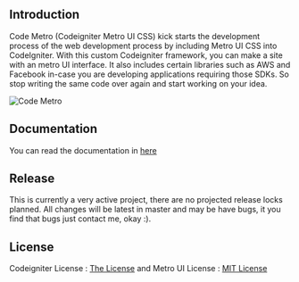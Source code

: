 ## Introduction

Code Metro (Codeigniter Metro UI CSS) kick starts the development process of the web development process by including Metro UI CSS into CodeIgniter. With this custom Codeigniter framework, you can make a site with an metro UI interface.
It also includes certain libraries such as AWS and Facebook in-case you are developing applications requiring those SDKs. So stop writing the same code over again and start working on your idea.

![Code Metro](http://i1087.photobucket.com/albums/j474/Zulfindra_Juliant/cover-metro_zpsd0cd9314.png)

## Documentation

You can read the documentation in [here](https://github.com/zulfinjuliant/codemetro/wiki/Documentation-of-Code-Metro)

## Release

This is currently a very active project, there are no projected release locks planned. All changes will be latest in master and may be have bugs, it you find that bugs just contact me, okay :).

## License

Codeigniter License : [The License](http://codeigniter.com/user_guide/license.html) and
Metro UI License : [MIT License](https://github.com/olton/Metro-UI-CSS/blob/master/LICENSE)
